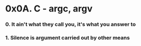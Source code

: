 # 0x0A. C - argc, argv

### 0. It ain't what they call you, it's what you answer to

### 1. Silence is argument carried out by other means


